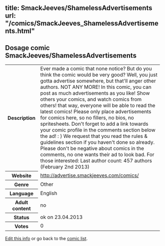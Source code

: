 title: SmackJeeves/ShamelessAdvertisements
url: "/comics/SmackJeeves_ShamelessAdvertisements.html"
---
Dosage comic SmackJeeves/ShamelessAdvertisements
-----------------------------------------

<p id="msg"></p>
<script type="text/javascript">
if (window.location.search === '?edit_info_mail=sent_ok') {
  var elem = document.getElementById("msg");
  elem.innerHTML = 'Edited information sucessfully sent.';
  elem.className = 'ok';
}
</script>
<table class="comicinfo">
<tr>
<th>Description</th><td>Ever made a comic that none notice? But do you think the comic would be very good? Well, you just gotta advertise somewhere, but that'll anger other authors. NOT ANY MORE! In this comic, you can post as much advertisements as you like! Show others your comics, and watch comics from others! that way, everyone will be able to read the latest comics! Please only place advertisements for comics here, so no fillers, no bios, no spritesheets. Don't forget to add a link towards your comic profile in the comments section below the ad! : ) We request that you read the rules &amp; guidelines section if you haven't done so already. Please don't be negative about comics in the comments, no one wants their ad to look bad. For those interested: Last author count: 457 authors (February 2nd 2013)</td>
</tr>
<tr>
<th>Website</th><td><a href="http://advertise.smackjeeves.com/comics/">http://advertise.smackjeeves.com/comics/</a></td>
</tr>
<tr>
<th>Genre</th><td>Other</td>
</tr>
<tr>
<th>Language</th><td>English</td>
</tr>
<tr>
<th>Adult content</th><td>no</td>
</tr>
<tr>
<th>Status</th><td>ok on 23.04.2013</td>
</tr>
<tr>
<th>Votes</th><td>0</td>
</tr>
</table>

[Edit this info](SmackJeeves_ShamelessAdvertisements_edit.html) or go back to the [comic list](../comic-index.html).
